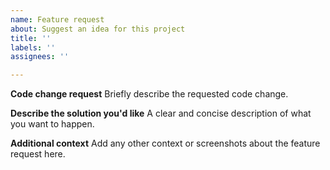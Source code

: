 ```yaml
---
name: Feature request
about: Suggest an idea for this project
title: ''
labels: ''
assignees: ''

---
```


**Code change request**
Briefly describe the requested code change.

**Describe the solution you'd like**
A clear and concise description of what you want to happen.

**Additional context**
Add any other context or screenshots about the feature request here.
